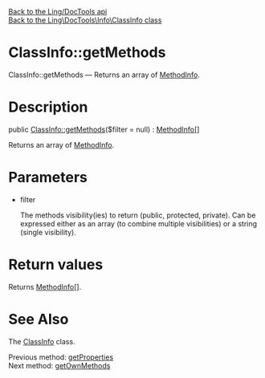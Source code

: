 [Back to the Ling/DocTools api](https://github.com/lingtalfi/DocTools/blob/master/doc/api/Ling/DocTools.md)<br>
[Back to the Ling\DocTools\Info\ClassInfo class](https://github.com/lingtalfi/DocTools/blob/master/doc/api/Ling/DocTools/Info/ClassInfo.md)


ClassInfo::getMethods
================



ClassInfo::getMethods — Returns an array of [MethodInfo](https://github.com/lingtalfi/DocTools/blob/master/doc/api/Ling/DocTools/Info/MethodInfo.md).




Description
================


public [ClassInfo::getMethods](https://github.com/lingtalfi/DocTools/blob/master/doc/api/Ling/DocTools/Info/ClassInfo/getMethods.md)($filter = null) : [MethodInfo[]](https://github.com/lingtalfi/DocTools/blob/master/doc/api/Ling/DocTools/Info/MethodInfo.md)




Returns an array of [MethodInfo](https://github.com/lingtalfi/DocTools/blob/master/doc/api/Ling/DocTools/Info/MethodInfo.md).




Parameters
================


- filter

    The methods visibility(ies) to return (public, protected, private).
     Can be expressed either as an array (to combine multiple visibilities) or a string (single visibility).


Return values
================

Returns [MethodInfo[]](https://github.com/lingtalfi/DocTools/blob/master/doc/api/Ling/DocTools/Info/MethodInfo.md).








See Also
================

The [ClassInfo](https://github.com/lingtalfi/DocTools/blob/master/doc/api/Ling/DocTools/Info/ClassInfo.md) class.

Previous method: [getProperties](https://github.com/lingtalfi/DocTools/blob/master/doc/api/Ling/DocTools/Info/ClassInfo/getProperties.md)<br>Next method: [getOwnMethods](https://github.com/lingtalfi/DocTools/blob/master/doc/api/Ling/DocTools/Info/ClassInfo/getOwnMethods.md)<br>


